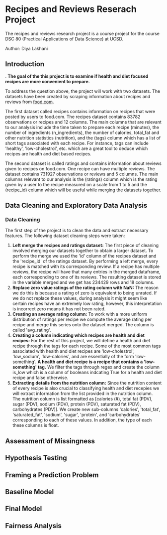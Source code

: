 # Recipes and Reviews Reserach Project
<p>The recipes and reviews research project is a course project for the course DSC 80 
(Practical Applications of Data Science) at UCSD.</p>
<p>Author: Diya Lakhani</p>

## Introduction

<p>. <b>The goal of the this project is to examine if health and diet focused recipes are more convenient to prepare.</b></p>
<p>To address the question above, the project will work with two datasets. The datasets have been created by scraping information about recipes and reviews from <a href="https://www.food.com/">food.com</a>.</p>
<p>The first dataset called recipes contains information on recipes that were posted by users to food.com. The recipes dataset contains 83782 observations or recipes and 12 columns. The main columns that are relevant to our analysis include the time taken to prepare each recipe (minutes), the number of ingredients (n_ingredients), the number of calories, total_fat and other nutrition statistics (nutrition), and the (tags) column which has a list of short tags associated with each recipe. For instance, tags can include 'healthy', 'low-cholestrol', etc. which are a great tool to deduce which recipes are health and diet based recipes.</p>
<p>The second dataset is called ratings and contains information about reviews given to recipes on food.com. One recipe can have multiple reviews. The dataset contains 731927 observations or reviews and 5 columns. The main columns relevant to our analysis is the (ratings) column which is the rating given by a user to the recipe measured on a scale from 1 to 5 and the (recipe_id) column which will be useful while merging the datasets together.</p>

## Data Cleaning and Exploratory Data Analysis

### Data Cleaning

<p>The first step of the project is to clean the data and extract necessary features. The following dataset cleaning steps were taken:</p>
<ol>
<li><strong>Left merge the recipes and ratings dataset:</strong> The first piece of cleaning involved merging our datasets together to obtain a larger dataset. To perform the merge we used the 'id' column of the recipes dataset and the 'recipe_id' of the ratings dataset. By performing a left merge, every recipe is matched with its corresponding review. If a recipe has multiple reviews, the recipe will have that many entries in the merged dataframe, each corresponding to one of its reviews. The resulting dataset is stored in the variable merged and we get has 234429 rows and 18 columns.</li>
<li><strong>Replace zero value ratings of the rating column with NaN:</strong> The reason we do this is because a rating of zero is equivalent to being unrated. If we do not replace these values, during analysis it might seem like certain recipes have an extremely low rating, however, this interpretation is incorrect zero means it has not been rated.</li>
<li><strong>Creating an average rating column:</strong> To work with a more uniform distribution of ratings per recipe we compute the average rating per recipe and merge this series onto the dataset merged. The column is called 'avg_rating'.</li>
<li><strong>Creating a column indicating which recipes are health and diet recipes:</strong> For the rest of this project, we will define a health and diet recipe through the tags for each recipe. Some of the most common tags associated with health and diet recipes are 'low-cholestrol', 'low_sodium', 'low-calories', and are essentially of the form 'low-something'. <b>A health and diet recipe is a recipe that contains a 'low-something' tag.</b> We filter the tags through regex and create the column is_low which is a column of booleans indcating True for a health and diet recipe and false otherwise.</li>
<li><strong>Extracting details from the nutrition column:</strong> Since the nutrition content of every recipe is also crucial to classifying health and diet recepies we will extract information from the list provided in the nutrition column. The nutrition column is list formatted as [calories (#), total fat (PDV), sugar (PDV), sodium (PDV), protein (PDV), saturated fat (PDV), carbohydrates (PDV)]. We create new sub-columns 'calories', 'total_fat', 'saturated_fat', 'sodium', 'sugar', 'protein', and 'carbohydrates' corresponding to each of these values. In addition, the type of each these columns is float.</li>
</ol>


## Assessment of Missingness

## Hypothesis Testing

## Framing a Prediction Problem

## Baseline Model

## Final Model

## Fairness Analysis